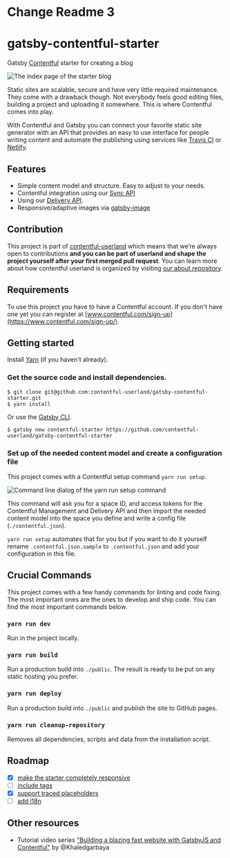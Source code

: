 # Change Readme 3

# gatsby-contentful-starter

Gatsby [Contentful](https://www.contentful.com) starter for creating a blog

![The index page of the starter blog](https://rawgit.com/contentful-userland/gatsby-contentful-starter/master/screenshot.jpg "The index page of the starter blog")

Static sites are scalable, secure and have very little required maintenance. They come with a drawback though. Not everybody feels good editing files, building a project and uploading it somewhere. This is where Contentful comes into play.

With Contentful and Gatsby you can connect your favorite static site generator with an API that provides an easy to use interface for people writing content and automate the publishing using services like [Travis CI](https://travis-ci.org/) or [Netlify](https://www.netlify.com/).

## Features

* Simple content model and structure. Easy to adjust to your needs.
* Contentful integration using our [Sync API](https://www.contentful.com/developers/docs/references/content-delivery-api/#/reference/synchronization/initial-synchronization-of-entries-of-a-specific-content-type)
* Using our [Delivery API](https://www.contentful.com/developers/docs/references/content-delivery-api/).
* Responsive/adaptive images via [gatsby-image](https://www.gatsbyjs.org/packages/gatsby-image/)

## Contribution

This project is part of [contentful-userland](https://github.com/contentful-userland) which means that we’re always open to contributions **and you can be part of userland and shape the project yourself after your first merged pull request**. You can learn more about how contentful userland is organized by visiting [our about repository](https://github.com/contentful-userland/about).

## Requirements

To use this project you have to have a Contentful account. If you don't have one yet you can register at [www.contentful.com/sign-up](https://www.contentful.com/sign-up/).

## Getting started

Install [Yarn](https://yarnpkg.com/en/docs/install) (if you haven't already).

### Get the source code and install dependencies.

```
$ git clone git@github.com:contentful-userland/gatsby-contentful-starter.git
$ yarn install
```

Or use the [Gatsby CLI](https://www.npmjs.com/package/gatsby-cli).

```
$ gatsby new contentful-starter https://github.com/contentful-userland/gatsby-contentful-starter
```

### Set up of the needed content model and create a configuration file

This project comes with a Contentful setup command `yarn run setup`.

![Command line dialog of the yarn run setup command](https://rawgit.com/contentful-userland/gatsby-contentful-starter/master/setup.jpg "Command line dialog of the yarn run setup command")

This command will ask you for a space ID, and access tokens for the Contentful Management and Delivery API and then import the needed content model into the space you define and write a config file (`./contentful.json`).

`yarn run setup` automates that for you but if you want to do it yourself rename `.contentful.json.sample` to `.contentful.json` and add your configuration in this file.

## Crucial Commands

This project comes with a few handy commands for linting and code fixing. The most important ones are the ones to develop and ship code. You can find the most important commands below.

### `yarn run dev`

Run in the project locally.

### `yarn run build`

Run a production build into `./public`. The result is ready to be put on any static hosting you prefer.

### `yarn run deploy`

Run a production build into `./public` and publish the site to GitHub pages.

### `yarn run cleanup-repository`

Removes all dependencies, scripts and data from the installation script.

## Roadmap

- [x] [make the starter completely responsive](https://github.com/contentful-userland/gatsby-contentful-starter/issues/2)
- [ ] [include tags](https://github.com/contentful-userland/gatsby-contentful-starter/issues/3)
- [x] [support traced placeholders](https://github.com/contentful-userland/gatsby-contentful-starter/issues/4)
- [ ] [add i18n](https://github.com/contentful-userland/gatsby-contentful-starter/issues/6)

## Other resources

- Tutorial video series ["Building a blazing fast website with GatsbyJS and Contentful"](https://www.youtube.com/watch?v=Ek4o40w1tH4&list=PL8KiuH6vpACV-F7jXribe4YveGBhBeG9A) by @Khaledgarbaya
